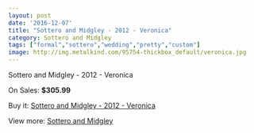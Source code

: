 ```yaml
---
layout: post
date: '2016-12-07'
title: "Sottero and Midgley - 2012 - Veronica"
category: Sottero and Midgley
tags: ["formal","sottero","wedding","pretty","custom"]
image: http://img.metalkind.com/95754-thickbox_default/veronica.jpg
---
```

Sottero and Midgley - 2012 - Veronica

On Sales: **$305.99**
<a href="https://www.metalkind.com/en/sottero-and-midgley/7683-veronica.html"><amp-img layout="responsive" width="600" height="600" src="//img.metalkind.com/95754-thickbox_default/veronica.jpg" alt="Sottero and Midgley - 2012 - Veronica 0" /></a>
<a href="https://www.metalkind.com/en/sottero-and-midgley/7683-veronica.html"><amp-img layout="responsive" width="600" height="600" src="//img.metalkind.com/95755-thickbox_default/veronica.jpg" alt="Sottero and Midgley - 2012 - Veronica 1" /></a>
<a href="https://www.metalkind.com/en/sottero-and-midgley/7683-veronica.html"><amp-img layout="responsive" width="600" height="600" src="//img.metalkind.com/95756-thickbox_default/veronica.jpg" alt="Sottero and Midgley - 2012 - Veronica 2" /></a>
<a href="https://www.metalkind.com/en/sottero-and-midgley/7683-veronica.html"><amp-img layout="responsive" width="600" height="600" src="//img.metalkind.com/95757-thickbox_default/veronica.jpg" alt="Sottero and Midgley - 2012 - Veronica 3" /></a>
<a href="https://www.metalkind.com/en/sottero-and-midgley/7683-veronica.html"><amp-img layout="responsive" width="600" height="600" src="//img.metalkind.com/95758-thickbox_default/veronica.jpg" alt="Sottero and Midgley - 2012 - Veronica 4" /></a>

Buy it: [Sottero and Midgley - 2012 - Veronica](https://www.metalkind.com/en/sottero-and-midgley/7683-veronica.html "Sottero and Midgley - 2012 - Veronica")

View more: [Sottero and Midgley](https://www.metalkind.com/en/186-sottero-and-midgley "Sottero and Midgley")